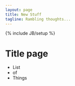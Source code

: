 ```yaml
---
layout: page
title: New Stuff
tagline: Rambling thoughts...
---
```

{% include JB/setup %}

# Title page

* List 
* of 
* Things
